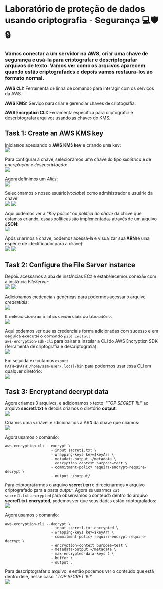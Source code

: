 # Laboratório de proteção de dados usando criptografia - Segurança 💻🛡🔒

<h3>Vamos conectar a um servidor na AWS, criar uma chave de segurança e usá-la para criptografar e descriptografar arquivos de texto. Vamos ver como os arquivos aparecem quando estão criptografados e depois vamos restaura-los ao formato normal.</h3>

**AWS CLI:** Ferramenta de linha de comando para interagir com os serviços da AWS.

**AWS KMS:** Serviço para criar e gerenciar chaves de criptografia.

**AWS Encryption CLI:** Ferramenta específica para criptografar e descriptografar arquivos usando as chaves do KMS.

## Task 1: Create an AWS KMS key

Iniciamos acessando o **AWS KMS key** e criando uma key: <br>
![](images/2025-10-16-20-46-55.png)

Para configurar a chave, selecionamos uma chave do tipo *simétrica* e de *encriptação e desencriptação*: <br>
![](images/2025-10-16-20-48-05.png)

Agora definimos um *Alias*: <br>
![](images/2025-10-16-20-48-50.png)

Selecionamos o nosso usuário(*voclabs*) como administrador e usuário da chave: <br>
![](images/2025-10-16-20-49-53.png)
![](images/2025-10-16-20-50-38.png)

Aqui podemos ver a *"Key police"* ou *política de chave* da chave que estamos criando, essas políticas são implementadas através de um arquivo **JSON**: <br>
![](images/2025-10-16-20-51-22.png)

Após criarmos a chave, podemos acessá-la e visualizar sua **ARN**(é uma espécie de identificador para a chave): <br>
![](images/2025-10-16-20-53-38.png)
![](images/2025-10-16-20-54-53.png)



## Task 2: Configure the File Server instance

Depois acessamos a aba de instâncias EC2 e estabelecemos conexão com a instância *FileServer*: <br>
![](images/2025-10-16-20-59-40.png)
![](images/2025-10-16-21-00-27.png)

Adicionamos credenciais genéricas para podermos acessar o arquivo *credentials*: <br>
![](images/2025-10-16-21-07-44.png) <br>

E nele adiciono as minhas credenciais do laboratório: <br>
![](images/2025-10-16-21-07-27.png) <br>

Aqui podemos ver que as credenciais forma adicionadas com sucesso e em seguida executei o comando <code>pip3 install aws-encryption-sdk-cli</code> para baixar a instalar a CLI do AWS Encryption SDK (ferramenta de criptografia e descriptografia): <br>
![](images/2025-10-16-21-32-00.png) <br>

Em seguida executamos <code>export PATH=$PATH:/home/ssm-user/.local/bin</code> para podermos usar essa CLI em qualquer diretório: <br>
![](images/2025-10-16-21-32-19.png) <br>


## Task 3: Encrypt and decrypt data

Agora criamos 3 arquivos, e adicionamos o texto: "*TOP SECRET 1!!!*" ao arquivo **secret1.txt** e depois criamos o diretório **output**: <br>
![](images/2025-10-16-21-32-41.png) <br>

Criamos uma variável e adicionamos a ARN da chave que criamos: <br>
![](images/2025-10-16-21-33-13.png)

Agora usamos o comando: <br>
```
aws-encryption-cli --encrypt \
                     --input secret1.txt \
                     --wrapping-keys key=$keyArn \
                     --metadata-output ~/metadata \
                     --encryption-context purpose=test \
                     --commitment-policy require-encrypt-require-decrypt \
                     --output ~/output/.
```
Para criptografarmos o arquivo **secret1.txt** e direcionarmos o arquivo criptografado para a pasta *output*. Agora se usarmos <code>cat secret1.txt.encrypted</code> para observamos o conteúdo dentro do arquivo **secret1.txt.encrypted**, podemos ver que seus dados estão criptografados: <br>
![](images/2025-10-16-21-33-33.png)

Agora usamos o comando: <br>
```
aws-encryption-cli --decrypt \
                     --input secret1.txt.encrypted \
                     --wrapping-keys key=$keyArn \
                     --commitment-policy require-encrypt-require-decrypt \
                     --encryption-context purpose=test \
                     --metadata-output ~/metadata \
                     --max-encrypted-data-keys 1 \
                     --buffer \
                     --output .
``` 
Para descriptografar o arquivo, e então podemos ver o conteúdo que está dentro dele, nesse caso: "*TOP SECRET 1!!!*" <br>
![](images/2025-10-16-21-33-51.png)

